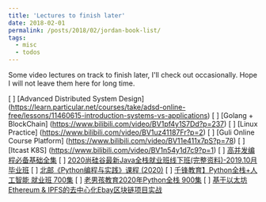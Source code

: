 ```yaml
---
title: 'Lectures to finish later'
date: 2018-02-01
permalink: /posts/2018/02/jordan-book-list/
tags:
  - misc
  - todos
---
```


Some video lectures on track to finish later, I'll check out occasionally. Hope I will not leave them here for long time.

 [ ] [Advanced Distributed System Design] (https://learn.particular.net/courses/take/adsd-online-free/lessons/11460615-introduction-systems-vs-applications)
 [ ] [Golang + BlockChain] (https://www.bilibili.com/video/BV1pf4y1S7Dd?p=237)
 [ ] [Linux Practice] (https://www.bilibili.com/video/BV1uz41187Fr?p=2)
 [ ] [Guli Online Course Platform] (https://www.bilibili.com/video/BV11e411x7pS?p=78)
 [ ] [Itcast K8S] (https://www.bilibili.com/video/BV1n54y1d7c9?p=1)
 [ ] [高并发编程必备基础全集](https://www.bilibili.com/video/BV1xK4y1C7wh?p=8)
 [ ] [2020尚硅谷最新Java全栈就业班线下班(完整资料)-2019.10月毕业班](https://www.bilibili.com/video/BV1K54y1972N/?p=118&t=1177)
 [ ] [北邮《Python编程与实践》课程 (2020)](https://www.bilibili.com/video/BV1b7411N7P2/?p=2&t=32)
 [ ] [千锋教育】Python全栈+人工智能 就业班 700集](https://www.bilibili.com/video/BV117411M7Lk?p=182)
 [ ] [老男孩教育2020年Python全栈 900集](https://www.bilibili.com/video/av82861347?p=117)
 [ ] [基于以太坊Ethereum & IPFS的去中心化Ebay区块链项目实战](https://www.bilibili.com/video/BV1SV411R783?p=37)